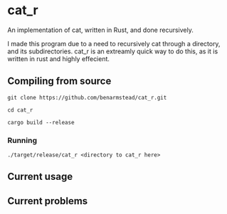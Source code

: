 # cat_r

An implementation of cat, written in Rust, and done recursively.

I made this program due to a need to recursively cat through a directory, and its subdirectories.
cat_r is an extreamly quick way to do this, as it is written in rust and highly effecient.

## Compiling from source

`git clone https://github.com/benarmstead/cat_r.git`

`cd cat_r`

`cargo build --release`

### Running

`./target/release/cat_r <directory to cat_r here>`


## Current usage



## Current problems
